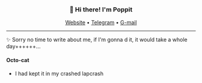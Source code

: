 
<h3 align="center">👋 Hi there! I'm Poppit</h3>
<p align="center">
  <a href="https://telegra.ph/Not-Availiable-05-21">Website</a> •
  <a href="https://t.me/poppit">Telegram</a> •
  <a href="poppitxd@gmail.com">G-mail</a>
</p>

---
✨ Sorry no time to write about me, if I'm gonna d it, it would take a whole day++++++...

#### Octo-cat
* I had kept it in my crashed lapcrash
